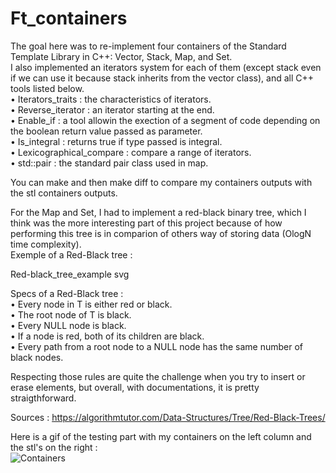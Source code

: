 # Ft_containers

The goal here was to re-implement four containers of the Standard Template Library in C++: Vector, Stack, Map, and Set.  
I also implemented an iterators system for each of them (except stack even if we can use it because stack inherits from the vector class), and all C++ tools listed below.  
• Iterators_traits : the characteristics of iterators.  
• Reverse_iterator : an iterator starting at the end.  
• Enable_if : a tool allowin the exection of a segment of code depending on the boolean return value passed as parameter.  
• Is_integral : returns true if type passed is integral.  
• Lexicographical_compare : compare a range of iterators.  
• std::pair : the standard pair class used in map.  
  
You can make and then make diff to compare my containers outputs with the stl containers outputs.  
  
For the Map and Set, I had to implement a red-black binary tree, which I think was the more interesting part of this project because of how performing this tree is in comparion of others way of storing data (OlogN time complexity).  
Exemple of a Red-Black tree :  
  
Red-black_tree_example svg  
  
Specs of a Red-Black tree :  
• Every node in T is either red or black.  
• The root node of T is black.  
• Every NULL node is black.  
• If a node is red, both of its children are black.  
• Every path from a root node to a NULL node has the same number of black nodes.  
  
Respecting those rules are quite the challenge when you try to insert or erase elements, but overall, with documentations, it is pretty straigthforward.  

Sources : https://algorithmtutor.com/Data-Structures/Tree/Red-Black-Trees/  
  
Here is a gif of the testing part with my containers on the left column and the stl's on the right :  
![Containers](https://user-images.githubusercontent.com/55747965/155561838-6d04d53b-a2ba-4c3b-b86b-ead94e47b074.gif)

